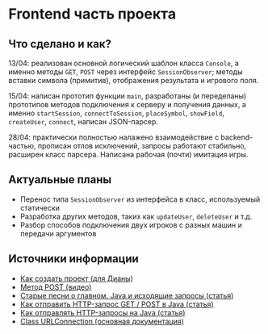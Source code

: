 # Frontend часть проекта
## Что сделано и как?
13/04: реализован основной логический шаблон класса `Console`, а именно методы `GET`, `POST` через интерфейс `SessionObserver`; 
методы вставки символа (примитив), отображения результата и игрового поля.

15/04: написан прототип функции `main`, разработаны (и переделаны) прототипов методов подключения к серверу и получения данных, а именно `startSession`, `connectToSession`, `placeSymbol`, `showField`, `createUser`, `connect`, написан JSON-парсер.

28/04: практически полностью налажено взаимодействие с backend-частью, прописан отлов исключений, запросы работают стабильно, расширен класс парсера. Написана рабочая (почти) имитация игры.

## Актуальные планы
* Перенос типа `SessionObserver` из интерфейса в класс, используемый статически
* Разработка других методов, таких как `updateUser`, `deleteUser` и т.д.
* Разбор способов подключения двух игроков с разных машин и передачи аргументов

## Источники информации
* [Как создать проект (для Дианы)](https://www.youtube.com/watch?v=dxn5DsMWhGY)
* [Метод POST (видео)](https://www.youtube.com/watch?v=pc_jrANrjUc&list=PL81zTpL449O1KU5CCjGGqLXoxqZQj6pNr&index=11)
* [Старые песни о главном. Java и исходящие запросы (статья)](https://habr.com/ru/company/umbrellaitcom/blog/423591/)
* [Как отправить HTTP-запрос GET / POST в Java (статья)](https://russianblogs.com/article/35471062972/)
* [Как отправлять HTTP-запросы на Java (статья)](https://javascopes.com/how-to-send-http-requests-in-java-301bb159/)
* [Class URLConnection (основная документация)](https://docs.oracle.com/javase/8/docs/api/java/net/URLConnection.html#addRequestProperty-java.lang.String-java.lang.String-)

